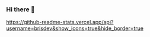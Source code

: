 ### Hi there 👋


https://github-readme-stats.vercel.app/api?username=brisdev&show_icons=true&hide_border=true
